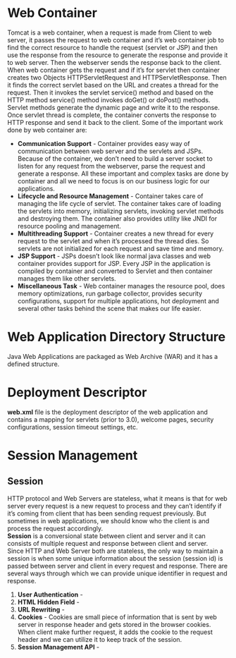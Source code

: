 <!-- https://www.digitalocean.com/community/tutorials/java-web-application-tutorial-for-beginners -->

# Web Container
Tomcat is a web container, when a request is made from Client to web server, it passes the request to web container and it’s web container job to find the correct resource to handle the request (servlet or JSP) and then use the response from the resource to generate the response and provide it to web server. Then the webserver sends the response back to the client. When web container gets the request and if it’s for servlet then container creates two Objects HTTPServletRequest and HTTPServletResponse. Then it finds the correct servlet based on the URL and creates a thread for the request. Then it invokes the servlet service() method and based on the HTTP method service() method invokes doGet() or doPost() methods. Servlet methods generate the dynamic page and write it to the response. Once servlet thread is complete, the container converts the response to HTTP response and send it back to the client. Some of the important work done by web container are:

- __Communication Support__ - Container provides easy way of communication between web server and the servlets and JSPs. Because of the container, we don’t need to build a server socket to listen for any request from the webserver, parse the request and generate a response. All these important and complex tasks are done by container and all we need to focus is on our business logic for our applications.
- __Lifecycle and Resource Management__ - Container takes care of managing the life cycle of servlet. The container takes care of loading the servlets into memory, initializing servlets, invoking servlet methods and destroying them. The container also provides utility like JNDI for resource pooling and management.
- __Multithreading Support__ - Container creates a new thread for every request to the servlet and when it’s processed the thread dies. So servlets are not initialized for each request and save time and memory.
- __JSP Support__ - JSPs doesn’t look like normal java classes and web container provides support for JSP. Every JSP in the application is compiled by container and converted to Servlet and then container manages them like other servlets.
- __Miscellaneous Task__ - Web container manages the resource pool, does memory optimizations, run garbage collector, provides security configurations, support for multiple applications, hot deployment and several other tasks behind the scene that makes our life easier.

# Web Application Directory Structure
Java Web Applications are packaged as Web Archive (WAR) and it has a defined structure.

#  Deployment Descriptor
__web.xml__ file is the deployment descriptor of the web application and contains a mapping for servlets (prior to 3.0), welcome pages, security configurations, session timeout settings, etc.


<!-- https://www.digitalocean.com/community/tutorials/servlet-jsp-tutorial -->
<!-- https://www.digitalocean.com/community/tutorials/java-session-management-servlet-httpsession-url-rewriting -->

# Session Management
## Session
HTTP protocol and Web Servers are stateless, what it means is that for web server every request is a new request to process and they can’t identify if it’s coming from client that has been sending request previously. But sometimes in web applications, we should know who the client is and process the request accordingly. </br>
__Session__ is a conversional state between client and server and it can consists of multiple request and response between client and server. </br>
Since HTTP and Web Server both are stateless, the only way to maintain a session is when some unique information about the session (session id) is passed between server and client in every request and response. There are several ways through which we can provide unique identifier in request and response.

1. __User Authentication__ - 
2. __HTML Hidden Field__ -
3. __URL Rewriting__ -
4. __Cookies__ - Cookies are small piece of information that is sent by web server in response header and gets stored in the browser cookies. When client make further request, it adds the cookie to the request header and we can utilize it to keep track of the session.
5. __Session Management API__ -



